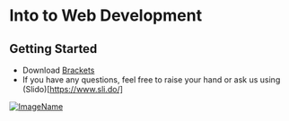 # Into to Web Development
## Getting Started
- Download [Brackets](http://brackets.io/)
- If you have any questions, feel free to raise your hand or ask us using (Slido)[https://www.sli.do/]
<a download="custom-filename.jpg" href="/path/to/image" title="ImageName">
    <img alt="ImageName" src="/path/to/image">
</a>
